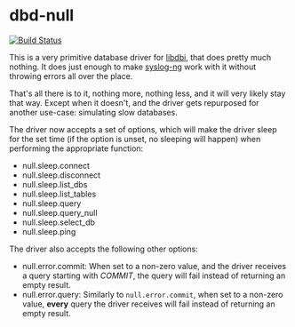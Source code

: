 dbd-null
========

[![Build Status](https://secure.travis-ci.org/algernon/dbd-null.png?branch=master)](http://travis-ci.org/algernon/dbd-null)

This is a very primitive database driver for [libdbi][1], that does
pretty much nothing. It does just enough to make [syslog-ng][2] work
with it without throwing errors all over the place.

That's all there is to it, nothing more, nothing less, and it will
very likely stay that way. Except when it doesn't, and the driver gets
repurposed for another use-case: simulating slow databases.

The driver now accepts a set of options, which will make the driver
sleep for the set time (if the option is unset, no sleeping will
happen) when performing the appropriate function:

* null.sleep.connect
* null.sleep.disconnect
* null.sleep.list_dbs
* null.sleep.list_tables
* null.sleep.query
* null.sleep.query_null
* null.sleep.select_db
* null.sleep.ping

The driver also accepts the following other options:

* null.error.commit: When set to a non-zero value, and the driver
  receives a query starting with *COMMIT*, the query will fail instead
  of returning an empty result.
* null.error.query: Similarly to `null.error.commit`, when set to a
  non-zero value, **every** query the driver receives will fail
  instead of returning an empty result.

 [1]: http://libdbi.sourceforge.net/
 [2]: http://www.balabit.com/network-security/syslog-ng
